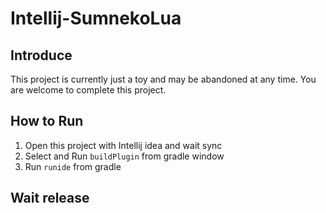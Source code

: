# Intellij-SumnekoLua

## Introduce

This project is currently just a toy and may be abandoned at any time. You are welcome to complete this project.

## How to Run

1. Open this project with Intellij idea and wait sync
2. Select and Run `buildPlugin` from gradle window
3. Run `runide` from gradle

## Wait release


